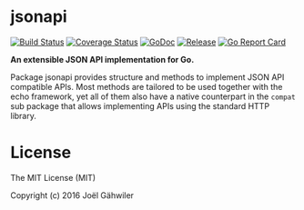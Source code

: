 # jsonapi

[![Build Status](https://travis-ci.org/gonfire/jsonapi.svg?branch=master)](https://travis-ci.org/gonfire/jsonapi)
[![Coverage Status](https://coveralls.io/repos/gonfire/jsonapi/badge.svg?branch=master&service=github)](https://coveralls.io/github/gonfire/jsonapi?branch=master)
[![GoDoc](https://godoc.org/github.com/gonfire/jsonapi?status.svg)](http://godoc.org/github.com/gonfire/jsonapi)
[![Release](https://img.shields.io/github/release/gonfire/jsonapi.svg)](https://github.com/gonfire/jsonapi/releases)
[![Go Report Card](https://goreportcard.com/badge/github.com/gonfire/jsonapi)](http://goreportcard.com/report/gonfire/jsonapi)

**An extensible JSON API implementation for Go.**

Package jsonapi provides structure and methods to implement JSON API compatible APIs. Most methods are tailored to be used together with the echo framework, yet all of them also have a native counterpart in the `compat` sub package that allows implementing APIs using the standard HTTP library.

# License

The MIT License (MIT)

Copyright (c) 2016 Joël Gähwiler

